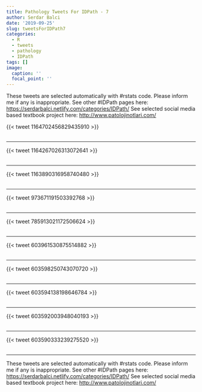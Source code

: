 ```yaml
---
title: Pathology Tweets For IDPath - 7
author: Serdar Balci
date: '2019-09-25'
slug: tweetsForIDPath7
categories:
  - R
  - tweets
  - pathology
  - IDPath
tags: []
image:
  caption: ''
  focal_point: ''
---
```



These tweets are selected automatically with #rstats code. Please inform me if any is inappropriate.
See other #IDPath pages here: https://serdarbalci.netlify.com/categories/IDPath/ 
See selected social media based textbook project here: http://www.patolojinotlari.com/

{{< tweet 1164702456829435910 >}}
<br>
<br>
<hr>
{{< tweet 1164267026313072641 >}}
<br>
<br>
<hr>
{{< tweet 1163890316958740480 >}}
<br>
<br>
<hr>
{{< tweet 973671191503392768 >}}
<br>
<br>
<hr>
{{< tweet 785913021172506624 >}}
<br>
<br>
<hr>
{{< tweet 603961530875514882 >}}
<br>
<br>
<hr>
{{< tweet 603598250743070720 >}}
<br>
<br>
<hr>
{{< tweet 603594138198646784 >}}
<br>
<br>
<hr>
{{< tweet 603592003948040193 >}}
<br>
<br>
<hr>
{{< tweet 603590333239275520 >}}
<br>
<br>
<hr>


These tweets are selected automatically with #rstats code. Please inform me if any is inappropriate.
See other #IDPath pages here: https://serdarbalci.netlify.com/categories/IDPath/ 
See selected social media based textbook project here: http://www.patolojinotlari.com/
